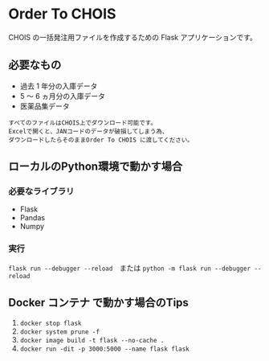 # Order To CHOIS

CHOIS の一括発注用ファイルを作成するための Flask アプリケーションです。

## 必要なもの

- 過去 1 年分の入庫データ
- 5 ～ 6 ヵ月分の入庫データ
- 医薬品集データ

```
すべてのファイルはCHOIS上でダウンロード可能です。
Excelで開くと、JANコードのデータが破損してしまう為、
ダウンロードしたらそのままOrder To CHOIS に渡してください。
```

## ローカルのPython環境で動かす場合
### 必要なライブラリ
 - Flask
 - Pandas
 - Numpy

### 実行
`flask run --debugger --reload`　または `python -m flask run --debugger --reload`


## Docker コンテナ で動かす場合のTips
1. `docker stop flask`
2. `docker system prune -f`
3. `docker image build -t flask --no-cache .`
4. `docker run -dit -p 3000:5000 --name flask flask`
